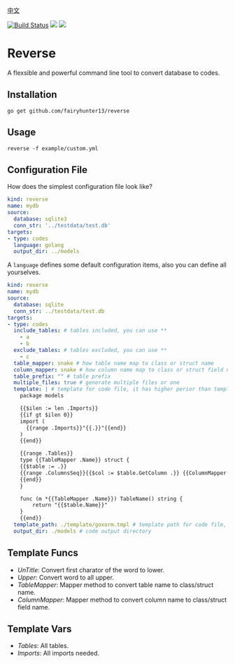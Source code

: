 [中文](README_CN.md)

[![Build Status](https://drone.gitea.com/api/badges/xorm/reverse/status.svg)](https://drone.gitea.com/xorm/reverse) [![](http://gocover.io/_badge/github.com/fairyhunter13/xorm)](https://gocover.io/github.com/fairyhunter13/reverse)
[![](https://goreportcard.com/badge/github.com/fairyhunter13/reverse)](https://goreportcard.com/report/github.com/fairyhunter13/reverse)

# Reverse

A flexsible and powerful command line tool to convert database to codes.

## Installation

```
go get github.com/fairyhunter13/reverse
```

## Usage

```
reverse -f example/custom.yml
```

## Configuration File

How does the simplest configuration file look like?

```yml
kind: reverse
name: mydb
source:
  database: sqlite3
  conn_str: '../testdata/test.db'
targets:
- type: codes
  language: golang
  output_dir: ../models
```

A `language` defines some default configuration items, also you can define all yourselves.

```yml
kind: reverse
name: mydb
source:
  database: sqlite
  conn_str: ../testdata/test.db
targets:
- type: codes
  include_tables: # tables included, you can use **
    - a
    - b
  exclude_tables: # tables excluded, you can use **
    - c
  table_mapper: snake # how table name map to class or struct name
  column_mapper: snake # how column name map to class or struct field name
  table_prefix: "" # table prefix
  multiple_files: true # generate multiple files or one
  template: | # template for code file, it has higher perior than template_path
    package models

    {{$ilen := len .Imports}}
    {{if gt $ilen 0}}
    import (
      {{range .Imports}}"{{.}}"{{end}}
    )
    {{end}}

    {{range .Tables}}
    type {{TableMapper .Name}} struct {
    {{$table := .}}
    {{range .ColumnsSeq}}{{$col := $table.GetColumn .}}	{{ColumnMapper $col.Name}}	{{Type $col}} `{{Tag $table $col}}`
    {{end}}
    }

    func (m *{{TableMapper .Name}}) TableName() string {
    	return "{{$table.Name}}"
    }
    {{end}}
  template_path: ./template/goxorm.tmpl # template path for code file, it has higher perior than template field on language
  output_dir: ./models # code output directory
```

## Template Funcs

- *UnTitle*: Convert first charator of the word to lower.
- *Upper*: Convert word to all upper.
- *TableMapper*: Mapper method to convert table name to class/struct name.
- *ColumnMapper*: Mapper method to convert column name to class/struct field name.

## Template Vars

- *Tables*: All tables.
- *Imports*: All imports needed.